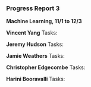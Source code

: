 ### Progress Report 3 
 **Machine Learning, 11/1 to 12/3**

**Vincent Yang**
Tasks: 

**Jeremy Hudson**
Tasks:

**Jamie Weathers**
Tasks: 

**Christopher Edgecombe**
Tasks: 

**Harini Booravalli**
Tasks:

